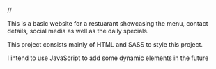 // 

This is a basic website for a restuarant showcasing the menu, contact details, social media as well as the daily specials.

This project consists mainly of HTML and SASS to style this project.

I intend to use JavaScript to add some dynamic elements in the future 

